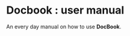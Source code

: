Docbook : user manual
===================================

An every day manual on how to use **DocBook**.


